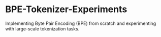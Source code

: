 # BPE-Tokenizer-Experiments
Implementing Byte Pair Encoding (BPE) from scratch and experimenting with large-scale tokenization tasks.
